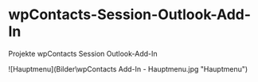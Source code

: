 # wpContacts-Session-Outlook-Add-In
Projekte wpContacts Session Outlook-Add-In

![Hauptmenu](Bilder\wpContacts Add-In - Hauptmenu.jpg "Hauptmenu")
